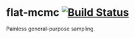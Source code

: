 # flat-mcmc [![Build Status](https://secure.travis-ci.org/jtobin/flat-mcmc.png)](http://travis-ci.org/jtobin/flat-mcmc) 

Painless general-purpose sampling.

